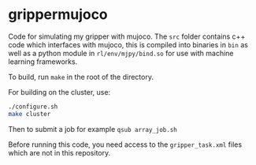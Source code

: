 # grippermujoco

Code for simulating my gripper with mujoco. The ```src``` folder contains c++ code which interfaces with mujoco, this is compiled into binaries in ```bin``` as well as a python module in ```rl/env/mjpy/bind.so``` for use with machine learning frameworks.

To build, run ```make``` in the root of the directory.

For building on the cluster, use:
```bash
./configure.sh
make cluster
```

Then to submit a job for example ```qsub array_job.sh```

Before running this code, you need access to the ```gripper_task.xml``` files which are not in this repository.
